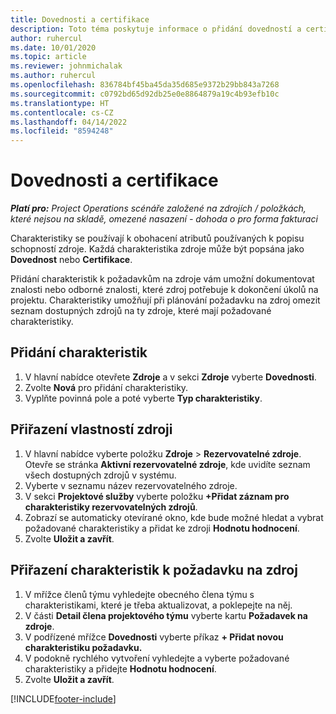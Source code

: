 ```yaml
---
title: Dovednosti a certifikace
description: Toto téma poskytuje informace o přidání dovedností a certifikačních charakteristik ke zdrojům.
author: ruhercul
ms.date: 10/01/2020
ms.topic: article
ms.reviewer: johnmichalak
ms.author: ruhercul
ms.openlocfilehash: 836784bf45ba45da35d685e9372b29bb843a7268
ms.sourcegitcommit: c0792bd65d92db25e0e8864879a19c4b93efb10c
ms.translationtype: HT
ms.contentlocale: cs-CZ
ms.lasthandoff: 04/14/2022
ms.locfileid: "8594248"
---
```

# <a name="skills-and-certifications"></a>Dovednosti a certifikace
_**Platí pro:** Project Operations scénáře založené na zdrojích / položkách, které nejsou na skladě, omezené nasazení - dohoda o pro forma fakturaci_

Charakteristiky se používají k obohacení atributů používaných k popisu schopností zdroje. Každá charakteristika zdroje může být popsána jako **Dovednost** nebo **Certifikace**.

Přidání charakteristik k požadavkům na zdroje vám umožní dokumentovat znalosti nebo odborné znalosti, které zdroj potřebuje k dokončení úkolů na projektu. Charakteristiky umožňují při plánování požadavku na zdroj omezit seznam dostupných zdrojů na ty zdroje, které mají požadované charakteristiky.

## <a name="add-characteristics"></a>Přidání charakteristik

1. V hlavní nabídce otevřete **Zdroje** a v sekci **Zdroje** vyberte **Dovednosti**.
2. Zvolte **Nová** pro přidání charakteristiky.
3. Vyplňte povinná pole a poté vyberte **Typ charakteristiky**.

## <a name="assign-characteristics-to-resources"></a>Přiřazení vlastností zdroji

1. V hlavní nabídce vyberte položku **Zdroje** > **Rezervovatelné zdroje**. Otevře se stránka **Aktivní rezervovatelné zdroje**, kde uvidíte seznam všech dostupných zdrojů v systému.
2. Vyberte v seznamu název rezervovatelného zdroje.
3. V sekci **Projektové služby** vyberte položku **+Přidat záznam pro charakteristiky rezervovatelných zdrojů**.
4. Zobrazí se automaticky otevírané okno, kde bude možné hledat a vybrat požadované charakteristiky a přidat ke zdroji **Hodnotu hodnocení**.
5. Zvolte **Uložit a zavřít**.

## <a name="assign-characteristics-to-resource-requirements"></a>Přiřazení charakteristik k požadavku na zdroj

1. V mřížce členů týmu vyhledejte obecného člena týmu s charakteristikami, které je třeba aktualizovat, a poklepejte na něj.
2. V části **Detail člena projektového týmu** vyberte kartu **Požadavek na zdroje**.
3. V podřízené mřížce **Dovednosti** vyberte příkaz **+ Přidat novou charakteristiku požadavku.**
4. V podokně rychlého vytvoření vyhledejte a vyberte požadované charakteristiky a přidejte **Hodnotu hodnocení**.
5. Zvolte **Uložit a zavřít**.

[!INCLUDE[footer-include](../includes/footer-banner.md)]